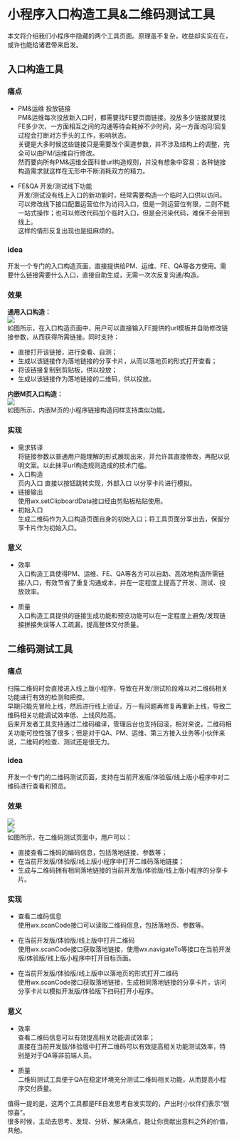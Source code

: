 # 小程序入口构造工具&二维码测试工具

<!--
 标题：小程序入口构造工具&二维码测试工具
 封面：images/小程序入口构造工具&二维码测试工具/cover.png
 作者：吴鹏和
-->

本文将介绍我们小程序中隐藏的两个工具页面。原理虽不复杂，收益却实实在在，或许也能给诸君带来启发。

## 入口构造工具

### 痛点
- PM&运维 投放链接  
  PM&运维每次投放新入口时，都需要找FE要页面链接。投放多少链接就要找FE多少次，一方面相互之间的沟通等待会耗掉不少时间，另一方面询问/回复过程会打断对方手头的工作，影响状态。  
  关键是大多时候这些链接只是需要改个渠道参数，并不涉及结构上的调整，完全可以由PM/运维自行修改。  
  然而要向所有PM&运维全面科普url构造规则，并没有想象中容易；各种链接构造需求就这样在无形中不断消耗双方的精力。  
  
- FE&QA 开发/测试线下功能  
  开发/测试没有线上入口的新功能时，经常需要构造一个临时入口供以访问。  
  可以修改线下接口配置运营位作为访问入口，但是一则运营位有限，二则不能一站式操作；也可以修改代码加个临时入口，但是会污染代码，难保不会带到线上。  
  这样的情形反复出现也是挺麻烦的。  
    
### idea
开发一个专门的入口构造页面，直接提供给PM、运维、FE、QA等各方使用。需要什么链接需要什么入口，直接自助生成，无需一次次反复沟通/构造。  
  
### 效果
**通用入口构造：**  
![](images/小程序入口构造工具&二维码测试工具/customEntry-native.png)  
如图所示，在入口构造页面中，用户可以直接输入FE提供的url模板并自助修改链接参数，从而获得所需链接。同时支持：  
- 直接打开该链接，进行查看、自测；
- 生成以该链接作为落地链接的分享卡片，从而以落地页的形式打开查看；
- 将该链接复制到剪贴板，供以投放；
- 生成以该链接作为落地链接的二维码，供以投放。

**内嵌M页入口构造：**  
![](images/小程序入口构造工具&二维码测试工具/customEntry-M.png)  
如图所示，内嵌M页的小程序链接构造同样支持类似功能。  

### 实现
- 需求转译  
  将链接参数以普通用户能理解的形式展现出来，并允许其直接修改，再配以说明文案。以此抹平url构造规则造成的技术门槛。
- 入口构造  
  页内入口 直接以按钮跳转实现，外部入口 以分享卡片进行模拟。
- 链接输出  
  使用wx.setClipboardData接口经由剪贴板粘贴使用。
- 初始入口  
  生成二维码作为入口构造页面自身的初始入口；将工具页面分享出去，保留分享卡片作为初始入口。

### 意义
- 效率  
入口构造工具使得PM、运维、FE、QA等各方可以自助、高效地构造所需链接/入口，有效节省了重复沟通成本，并在一定程度上提高了开发、测试、投放效率。

- 质量  
入口构造工具提供的链接生成功能和预览功能可以在一定程度上避免/发现链接拼接失误等人工疏漏，提高整体交付质量。

## 二维码测试工具

### 痛点
扫描二维码时会直接进入线上版小程序，导致在开发/测试阶段难以对二维码相关功能进行有效的检测和把控。  
早期只能先冒险上线，然后进行线上验证，万一有问题再修复再重新上线，导致二维码相关功能调试效率低、上线风险高。  
后来开发者工具支持通过二维码编译，管理后台也支持回滚，相对来说，二维码相关功能可控性强了很多；但是对于QA、PM、运维、第三方接入业务等小伙伴来说，二维码的检查、测试还是很无力。  

### idea
开发一个专门的二维码测试页面，支持在当前开发版/体验版/线上版小程序中对二维码进行查看和预览。

### 效果
![](images/小程序入口构造工具&二维码测试工具/qrCode1.png)  
![](images/小程序入口构造工具&二维码测试工具/qrCode2.png)   
如图所示，在二维码测试页面中，用户可以：
- 直接查看二维码的编码信息，包括落地链接、参数等；
- 在当前开发版/体验版/线上版小程序中打开二维码落地链接；
- 生成与二维码拥有相同落地链接的当前开发版/体验版/线上版小程序的分享卡片。

### 实现
- 查看二维码信息  
  使用wx.scanCode接口可以读取二维码信息，包括落地页、参数等。

- 在当前开发版/体验版/线上版中打开二维码  
  使用wx.scanCode接口获取落地链接，使用wx.navigateTo等接口在当前开发版/体验版/线上版小程序中打开目标页面。

- 在当前开发版/体验版/线上版中以落地页的形式打开二维码  
  使用wx.scanCode接口获取落地链接，生成相同落地链接的分享卡片，访问分享卡片以模拟开发版/体验版下扫码打开小程序。  

### 意义
- 效率    
  查看二维码信息可以有效提高相关功能调试效率；  
  直接在当前开发版/体验版中打开二维码可以有效提高相关功能测试效率，特别是对于QA等非前端人员。

- 质量  
  二维码测试工具便于QA在稳定环境充分测试二维码相关功能，从而提高小程序交付质量。

值得一提的是，这两个工具都是FE自发思考自发实现的，产出时小伙伴们表示“很惊喜”。  
很多时候，主动去思考、发现、分析、解决痛点，能让你贡献出意料之外的价值，共勉。  
